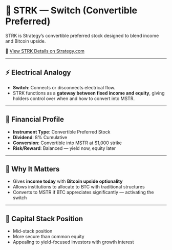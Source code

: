 # 🔌 STRK — Switch (Convertible Preferred)

STRK is Strategy’s convertible preferred stock designed to blend income and Bitcoin upside.

🔗 [View STRK Details on Strategy.com](https://www.strategy.com/)

---

## ⚡ Electrical Analogy

- **Switch**: Connects or disconnects electrical flow.
- STRK functions as a **gateway between fixed income and equity**, giving holders control over when and how to convert into MSTR.

---

## 🧾 Financial Profile

- **Instrument Type**: Convertible Preferred Stock
- **Dividend**: 8% Cumulative
- **Conversion**: Convertible into MSTR at $1,000 strike
- **Risk/Reward**: Balanced — yield now, equity later

---

## 🧠 Why It Matters

- Gives **income today** with **Bitcoin upside optionality**
- Allows institutions to allocate to BTC with traditional structures
- Converts to MSTR if BTC appreciates significantly — activating the switch

---

## 🔁 Capital Stack Position

- Mid-stack position
- More secure than common equity
- Appealing to yield-focused investors with growth interest
